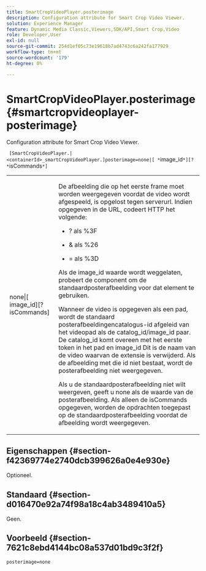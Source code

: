 ```yaml
---
title: SmartCropVideoPlayer.posterimage
description: Configuration attribute for Smart Crop Video Viewer.
solution: Experience Manager
feature: Dynamic Media Classic,Viewers,SDK/API,Smart Crop,Video
role: Developer,User
exl-id: null
source-git-commit: 254d1ef05c73e19618b7ad4743c6a242fa177929
workflow-type: tm+mt
source-wordcount: '179'
ht-degree: 0%

---
```


# SmartCropVideoPlayer.posterimage{#smartcropvideoplayer-posterimage}

Configuration attribute for Smart Crop Video Viewer.

` [SmartCropVideoPlayer.|<containerId>_smartCropVideoPlayer.]posterimage=none|[ *`image_id`*][? *`isCommands`*]`

<table id="table_C616483932C2482CA9794DDD7313FD7C"> 
 <tbody> 
  <tr> 
   <td colname="col1"> <p> <span class="codeph"> none|[<span class="varname"> image_id</span>][?<span class="varname"> isCommands</span>]</span> </p> </td> 
   <td colname="col2"> <p> De afbeelding die op het eerste frame moet worden weergegeven voordat de video wordt afgespeeld, is opgelost tegen <span class="codeph"> serverurl</span>. Indien opgegeven in de URL, codeert HTTP het volgende: </p> <p> 
     <ul id="ul_B38A687CEFE64C68A0B2C227A68A458F"> 
      <li id="li_E7AE1BDAC17E49E0B7ACF89C5C0529F0"> <p> <span class="codeph"> ?</span> als <span class="codeph"> %3F</span> </p> </li> 
      <li id="li_391CCF067F734480B2B4AFC9760C479A"> <p> <span class="codeph"> &amp;</span> als <span class="codeph"> %26</span> </p> </li> 
      <li id="li_6824B66A55554C5A8B12874DCF5BFAEE"> <p> <span class="codeph"> =</span> als <span class="codeph"> %3D</span> </p> </li> 
     </ul> </p> <p>Als de <span class="codeph"><span class="varname"> image_id</span></span> waarde wordt weggelaten, probeert de component om de standaardposterafbeelding voor dat element te gebruiken. </p> <p>Wanneer de video is opgegeven als een pad, wordt de standaard posterafbeeldingencatalogus-id afgeleid van het videopad als de <span class="codeph"> catalog_id/image_id</span> paar. De <span class="codeph"> catalog_id</span> komt overeen met het eerste token in het pad en <span class="codeph"> image_id</span> Dit is de naam van de video waarvan de extensie is verwijderd. Als de afbeelding met die id niet bestaat, wordt de posterafbeelding niet weergegeven. </p> <p>Als u de standaardposterafbeelding niet wilt weergeven, geeft u <span class="codeph"> none</span> als de waarde van de posterafbeelding. Als alleen de <span class="codeph"><span class="varname"> isCommands</span></span> opgegeven, worden de opdrachten toegepast op de standaardposterafbeelding voordat de afbeelding wordt weergegeven. </p> </td> 
  </tr> 
 </tbody> 
</table>

## Eigenschappen {#section-f42369774e2740dcb399626a0e4e930e}

Optioneel.

## Standaard {#section-d016470e92a74f98a18c4ab3489410a5}

Geen.

## Voorbeeld {#section-7621c8ebd4144bc08a537d01bd9c3f2f}

```
posterimage=none
```

